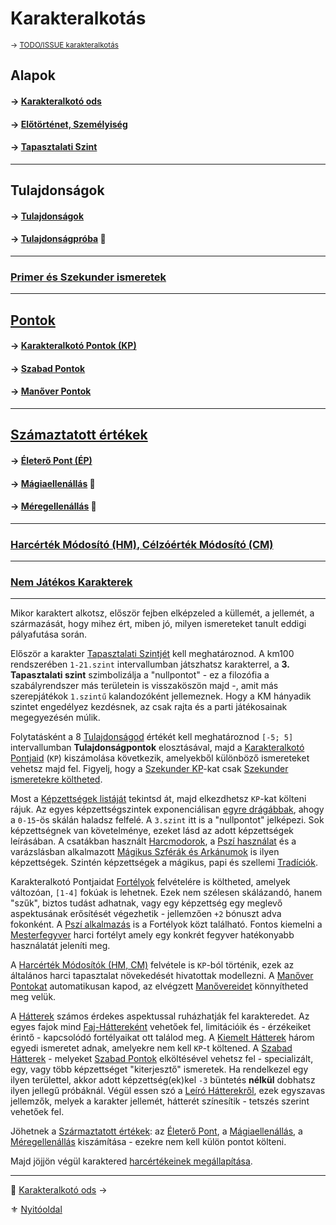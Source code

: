 # Karakteralkotás

<sub>→ [TODO/ISSUE karakteralkotás](https://github.com/kaktusztea/km100/wiki/TODO.ISSUE.karakteralkotas)</sub>

## Alapok

#### → [Karakteralkotó ods](011_karakteralkoto_ods.md)

#### → [Előtörténet, Személyiség](012_elotortenet_szemelyiseg.md)

#### → [Tapasztalati Szint](013_tsz_szintlepes.md)

---
## Tulajdonságok

#### → [Tulajdonságok](014_01_tulajdonsagok.md)

#### → [Tulajdonságpróba](014_02_tulajdonsagproba.md) 🎲

---
###  [Primer és Szekunder ismeretek](015_primer_szekunder_ismeretek.md)

---
## [Pontok](016_00_pontok.md)

#### → [Karakteralkotó Pontok (KP)](016_01_kp.md)
  
#### → [Szabad Pontok](016_02_szp.md)
  
#### → [Manőver Pontok](016_03_manover_pontok.md)

---
## [Számaztatott értékek](017_00_szarmaztatott_ertekek.md)

#### → [Életerő Pont (ÉP)](017_01_ep.md)
  
#### → [Mágiaellenállás](017_02_magiaellenallas.md) 🎲
  
#### → [Méregellenállás](017_03_meregellenallas.md) 🎲

---
### [Harcérték Módosító (HM), Célzóérték Módosító (CM)](018_hm_cm.md)

---
### [Nem Játékos Karakterek](019_njk.md)

---

Mikor karaktert alkotsz, először fejben elképzeled a küllemét, a jellemét, a származását, hogy mihez ért, miben jó, milyen ismereteket tanult eddigi pályafutása során.

Először a karakter [Tapasztalati Szintjét](013_tsz_szintlepes.md) kell meghatároznod. A km100 rendszerében `1-21.szint` intervallumban játszhatsz karakterrel, a **3. Tapasztalati szint** szimbolizálja a "nullpontot" - ez a filozófia a szabályrendszer más területein is visszaköszön majd -, amit más szerepjátékok `1.szintű` kalandozóként jellemeznek. Hogy a KM hányadik szintet engedélyez kezdésnek, az csak rajta és a parti játékosainak megegyezésén múlik.

Folytatásként a 8 [Tulajdonságod](014_01_tulajdonsagok.md) értékét kell meghatároznod `[-5; 5]` intervallumban **Tulajdonságpontok** elosztásával, majd a [Karakteralkotó Pontjaid](016_01_kp.md) (`KP`) kiszámolása következik, amelyekből különböző ismereteket vehetsz majd fel. Figyelj, hogy a [Szekunder KP](016_01_kp.md)-kat csak [Szekunder ismeretekre költheted](015_primer_szekunder_ismeretek.md).

Most a [Képzettségek listáját](031_kepzettseglista.md) tekintsd át, majd elkezdhetsz `KP`-kat költeni rájuk. Az egyes képzettségszintek exponenciálisan [egyre drágábbak](035_kepzettsegszintek_kp_igenye.md), ahogy a `0-15`-ös skálán haladsz felfelé. A `3.szint` itt is a "nullpontot" jelképezi. Sok képzettségnek van követelménye, ezeket lásd az adott képzettségek leírásában. A csatákban használt [Harcmodorok](031_kepzettseglista.md#harci-k%C3%A9pzetts%C3%A9gek-%F0%9F%85%BF%EF%B8%8F), a [Pszí használat](kepzettsegek.primer.misztikus/pszi_hasznalat.md) és a varázslásban alkalmazott [Mágikus Szférák és Arkánumok](097_magikus_szferak_arkanumok.md) is ilyen képzettségek. Szintén képzettségek a mágikus, papi és szellemi [Tradíciók](050_tradiciok.md).

Karakteralkotó Pontjaidat [Fortélyok](040_fortelyok.md) felvételére is költheted, amelyek változóan, `[1-4]` fokúak is lehetnek. Ezek nem szélesen skálázandó, hanem "szűk", biztos tudást adhatnak, vagy egy képzettség egy meglevő aspektusának erősítését végezhetik - jellemzően `+2` bónuszt adva fokonként. A [Pszí alkalmazás](fortelyok.misztikus/pszi_kiterjesztes.md) is a Fortélyok közt található. Fontos kiemelni a [Mesterfegyver](fortelyok.harci/mesterfegyver.md) harci fortélyt amely egy konkrét fegyver hatékonyabb használatát jeleníti meg.

A [Harcérték Módosítók (HM, CM)](018_hm_cm.md) felvétele is `KP`-ból történik, ezek az általános harci tapasztalat növekedését hivatottak modellezni. A [Manőver Pontokat](066_02_manover_pontok.md) automatikusan kapod, az elvégzett [Manővereidet](066_00_manoverek.md) könnyítheted meg velük.

A [Hátterek](020_hattererek.md) számos érdekes aspektussal ruházhatják fel karakteredet. Az egyes fajok mind [Faj-Háttereként](021_faj_hatterek.md) vehetőek fel, limitációik és - érzékeiket érintő - kapcsolódó fortélyaikat ott találod meg. A [Kiemelt Hátterek](022_kiemelt_hatterek.md) három egyedi ismeretet adnak, amelyekre nem kell `KP`-t költened. A [Szabad Hátterek](023_szabad_hatterek.md) - melyeket [Szabad Pontok](016_02_szp.md) elköltésével vehetsz fel - specializált, egy, vagy több képzettséget "kiterjesztő" ismeretek. Ha rendelkezel egy ilyen területtel, akkor adott képzettség(ek)kel `-3` büntetés **nélkül** dobhatsz ilyen jellegű próbáknál. Végül essen szó a [Leíró Hátterekről](024_leiro_hatterek.md), ezek egyszavas jellemzők, melyek a karakter jellemét, hátterét színesítik - tetszés szerint vehetőek fel.

Jöhetnek a [Származtatott értékek](017_00_szarmaztatott_ertekek.md): az [Életerő Pont](017_01_ep.md), a [Mágiaellenállás](017_02_magiaellenallas.md), a [Méregellenállás](017_03_meregellenallas.md) kiszámítása - ezekre nem kell külön pontot költeni.

Majd jöjjön végül karaktered [harcértékeinek megállapítása](062_01_ke_te_ve_ce.md).

---

🔗 [Karakteralkotó ods](011_karakteralkoto_ods.md) →

⚜️ [Nyitóoldal](start.md)
